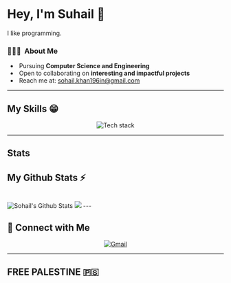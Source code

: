 <h1> Hey, I'm Suhail 👋 </h1> 
I like programming.   
<h3> 👨🏻‍💻 &nbsp;About Me</h3>

-  &nbsp;Pursuing **Computer Science and Engineering**  
-  &nbsp;Open to collaborating on **interesting and impactful projects**  
-  &nbsp;Reach me at: [sohail.khan196in@gmail.com](mailto:sohail.khan196in@gmail.com)  

---

## My Skills 😁
<p align="center">
  <img src="https://skillicons.dev/icons?i=c,cpp,java,python,mysql,next,js,react,nodejs&theme=dark" alt="Tech stack" />
</p>

---
## Stats


 ## My Github Stats ⚡
  <br>
  <img src="https://github-readme-stats.vercel.app/api?username=sohail700&show_icons=true&theme=dark&hide_border=false" alt="Sohail's Github Stats" />
  
  <img src="https://github-readme-stats.vercel.app/api/top-langs?username=sohail700&show_icons=true&locale=en&layout=compact&theme=dark"  />
</
</

<br>
---

## 🤝 Connect with Me

<p align="center">
  <a href="mailto:Sohail.khan196in@gmail.com" target="_blank">
    <img src="https://skillicons.dev/icons?i=gmail" alt="Gmail" />
  </a>
</p>


---
## FREE PALESTINE 🇵🇸
<!-- ## FREE PALESTINE

<img src="https://github.com/user-attachments/assets/18116735-cc77-450c-ac61-c592d1e0d7f0" alt="cat winking" width="150" align="right">
<img src="https://github.com/user-attachments/assets/f38c7a38-f579-47bf-9e73-9bf3c290206f" alt="cat winking" width="150" align="left"> -->


